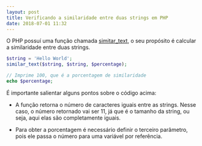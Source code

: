 ```yaml
---
layout: post
title: Verificando a similaridade entre duas strings em PHP
date: 2018-07-01 11:32
---
```


O PHP possuí uma função chamada [simitar_text](http://php.net/similar_text), o seu propósito é calcular a similaridade entre duas strings.

```php
$string = 'Hello World';
similar_text($string, $string, $percentage);

// Imprime 100, que é a porcentagem de similaridade
echo $percentage; 
```

É importante salientar alguns pontos sobre o código acima:

* A função retorna o número de caracteres iguais entre as strings. Nesse caso, o número retornado vai ser 11, já que é o tamanho da string, ou seja, aqui elas são completamente iguais.

* Para obter a porcentagem é necessário definir o terceiro parâmetro, pois ele passa o número para uma variável por referência.
